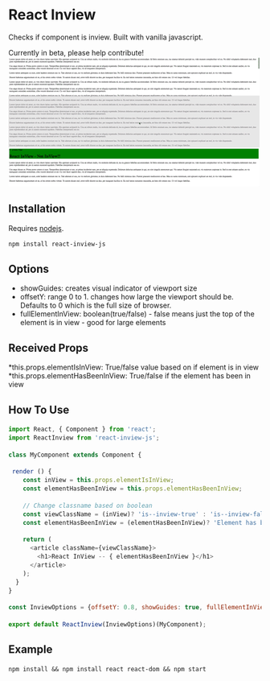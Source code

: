 # React Inview

Checks if component is inview. Built with vanilla javascript.

Currently in beta, please help contribute!
![Screenshot](./react-inview.gif)


## Installation

Requires [nodejs](http://nodejs.org/).

```sh
npm install react-inview-js
```
## Options

* showGuides: creates visual indicator of viewport size
* offsetY: range 0 to 1. changes how large the viewport should be. Defaults to 0 which is the full size of browser. 
* fullElementInView: boolean(true/false) - false means just the top of the element is in view - good for large elements

## Received Props
*this.props.elementIsInView: True/false value based on if element is in view
*this.props.elementHasBeenInView: True/false if the element has been in view

## How To Use
```javascript
import React, { Component } from 'react';
import ReactInview from 'react-inview-js';

class MyComponent extends Component {

 render () {
    const inView = this.props.elementIsInView;
    const elementHasBeenInView = this.props.elementHasBeenInView;

    // Change classname based on boolean
    const viewClassName = (inView)? 'is--inview-true' : 'is--inview-false';
    const elementHasBeenInView = (elementHasBeenInView)? 'Element has been seen' : 'Element has not been in view';

    return (
      <article className={viewClassName}>
        <h1>React InView -- { elementHasBeenInView }</h1>
      </article>
    );
  }
}

const InviewOptions = {offsetY: 0.8, showGuides: true, fullElementInView: false}

export default ReactInview(InviewOptions)(MyComponent);

```
## Example

```
npm install && npm install react react-dom && npm start
```
